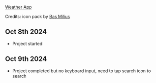 [Weather App](https://kileo123.github.io/OdinP/webpack/weather-app/)

Credits:
icon pack by [Bas Milius](https://bas.dev/)

## Oct 8th 2024
- Project started

## Oct 9th 2024
- Project completed but no keyboard input, need to tap search icon to search
